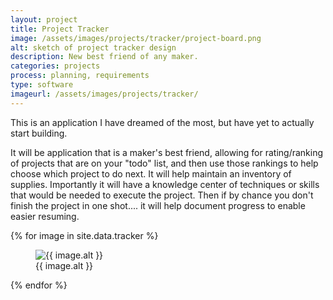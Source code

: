 ```yaml
---
layout: project
title: Project Tracker
image: /assets/images/projects/tracker/project-board.png
alt: sketch of project tracker design
description: New best friend of any maker.
categories: projects
process: planning, requirements
type: software
imageurl: /assets/images/projects/tracker/
---
```


This is an application I have dreamed of the most, but have yet to actually start building.

It will be application that is a maker's best friend, allowing for rating/ranking of projects that are on your "todo" list, and then use those rankings to help choose which project to do next. It will help maintain an inventory of supplies. Importantly it will have a knowledge center of techniques or skills that would be needed to execute the project. Then if by chance you don't finish the project in one shot.... it will help document progress to enable easier resuming.


<div class="masonry-grid">
    {% for image in site.data.tracker %}
        <figure class="card">
            <img src="{{ page.imageurl }}{{ image.src }}.png" alt="{{ image.alt }}">
            <figcaption>{{ image.alt }}</figcaption>
        </figure>
    {% endfor %}
</div>